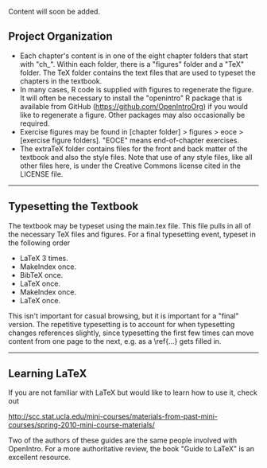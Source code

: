 Content will soon be added.



Project Organization
--------------------

- Each chapter's content is in one of the eight chapter folders that start with "ch_". Within each folder, there is a "figures" folder and a "TeX" folder. The TeX folder contains the text files that are used to typeset the chapters in the textbook.
- In many cases, R code is supplied with figures to regenerate the figure. It will often be necessary to install the "openintro" R package that is available from GitHub (https://github.com/OpenIntroOrg) if you would like to regenerate a figure. Other packages may also occasionally be required.
- Exercise figures may be found in [chapter folder] > figures > eoce > [exercise figure folders]. "EOCE" means end-of-chapter exercises.
- The extraTeX folder contains files for the front and back matter of the textbook and also the style files. Note that use of any style files, like all other files here, is under the Creative Commons license cited in the LICENSE file.

- - -

Typesetting the Textbook
------------------------

The textbook may be typeset using the main.tex file. This file pulls in all of the necessary TeX files and figures. For a final typesetting event, typeset in the following order

- LaTeX 3 times.
- MakeIndex once.
- BibTeX once.
- LaTeX once.
- MakeIndex once.
- LaTeX once.

This isn't important for casual browsing, but it is important for a "final" version. The repetitive typesetting is to account for when typesetting changes references slightly, since typesetting the first few times can move content from one page to the next, e.g. as a \ref{...} gets filled in.

- - -

Learning LaTeX
--------------

If you are not familiar with LaTeX but would like to learn how to use it, check out

http://scc.stat.ucla.edu/mini-courses/materials-from-past-mini-courses/spring-2010-mini-course-materials/

Two of the authors of these guides are the same people involved with OpenIntro. For a more authoritative review, the book "Guide to LaTeX" is an excellent resource.
